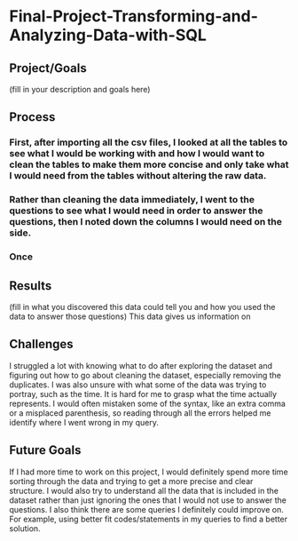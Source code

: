 # Final-Project-Transforming-and-Analyzing-Data-with-SQL

## Project/Goals
(fill in your description and goals here)

## Process
### First, after importing all the csv files, I looked at all the tables to see what I would be working with and how I would want to clean the tables to make them more concise and only take what I would need from the tables without altering the raw data.
### Rather than cleaning the data immediately, I went to the questions to see what I would need in order to answer the questions, then I noted down the columns I would need on the side.
### Once 
### 
### 
### 
### 

## Results
(fill in what you discovered this data could tell you and how you used the data to answer those questions)
This data gives us information on 

## Challenges 

I struggled a lot with knowing what to do after exploring the dataset and figuring out how to go about cleaning the dataset, especially removing the duplicates.
I was also unsure with what some of the data was trying to portray, such as the time. It is hard for me to grasp what the time actually represents.
I would often mistaken some of the syntax, like an extra comma or a misplaced parenthesis, so reading through all the errors helped me identify where I went wrong in my query.

## Future Goals

If I had more time to work on this project, I would definitely spend more time sorting through the data and trying to get a more precise and clear structure.
I would also try to understand all the data that is included in the dataset rather than just ignoring the ones that I would not use to answer the questions.
I also think there are some queries I definitely could improve on. For example, using better fit codes/statements in my queries to find a better solution.
